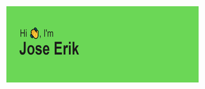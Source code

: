 <img height="200" width="700" align="center" src="https://github.com/erikbrito/erikbrito/blob/main/header.png?raw=true">

